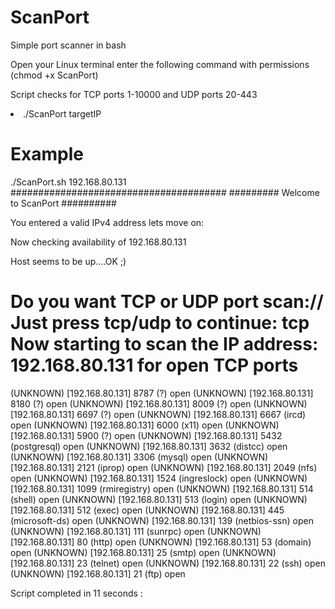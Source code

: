 # ScanPort

Simple port scanner in bash

Open your Linux terminal enter the following command with permissions (chmod +x ScanPort)

Script checks for TCP ports 1-10000 and UDP ports 20-443 

<li>./ScanPort targetIP </li>

<h1/><b>Example</b></h1>

./ScanPort.sh 192.168.80.131
#######################################
######### Welcome to ScanPort ##########

You entered a valid IPv4 address lets move on:

Now checking availability of 192.168.80.131

Host seems to be up....OK ;)

Do you want TCP or UDP port scan:// Just press tcp/udp to continue: tcp
Now starting to scan the IP address: 192.168.80.131 for open TCP ports  
========================================================
(UNKNOWN) [192.168.80.131] 8787 (?) open
(UNKNOWN) [192.168.80.131] 8180 (?) open
(UNKNOWN) [192.168.80.131] 8009 (?) open
(UNKNOWN) [192.168.80.131] 6697 (?) open
(UNKNOWN) [192.168.80.131] 6667 (ircd) open
(UNKNOWN) [192.168.80.131] 6000 (x11) open
(UNKNOWN) [192.168.80.131] 5900 (?) open
(UNKNOWN) [192.168.80.131] 5432 (postgresql) open
(UNKNOWN) [192.168.80.131] 3632 (distcc) open
(UNKNOWN) [192.168.80.131] 3306 (mysql) open
(UNKNOWN) [192.168.80.131] 2121 (iprop) open
(UNKNOWN) [192.168.80.131] 2049 (nfs) open
(UNKNOWN) [192.168.80.131] 1524 (ingreslock) open
(UNKNOWN) [192.168.80.131] 1099 (rmiregistry) open
(UNKNOWN) [192.168.80.131] 514 (shell) open
(UNKNOWN) [192.168.80.131] 513 (login) open
(UNKNOWN) [192.168.80.131] 512 (exec) open
(UNKNOWN) [192.168.80.131] 445 (microsoft-ds) open
(UNKNOWN) [192.168.80.131] 139 (netbios-ssn) open
(UNKNOWN) [192.168.80.131] 111 (sunrpc) open
(UNKNOWN) [192.168.80.131] 80 (http) open
(UNKNOWN) [192.168.80.131] 53 (domain) open
(UNKNOWN) [192.168.80.131] 25 (smtp) open
(UNKNOWN) [192.168.80.131] 23 (telnet) open
(UNKNOWN) [192.168.80.131] 22 (ssh) open
(UNKNOWN) [192.168.80.131] 21 (ftp) open

Script completed in 11 seconds :




